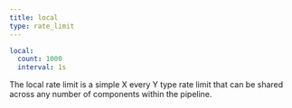 ```yaml
---
title: local
type: rate_limit
---
```


```yaml
local:
  count: 1000
  interval: 1s
```

The local rate limit is a simple X every Y type rate limit that can be shared
across any number of components within the pipeline.

